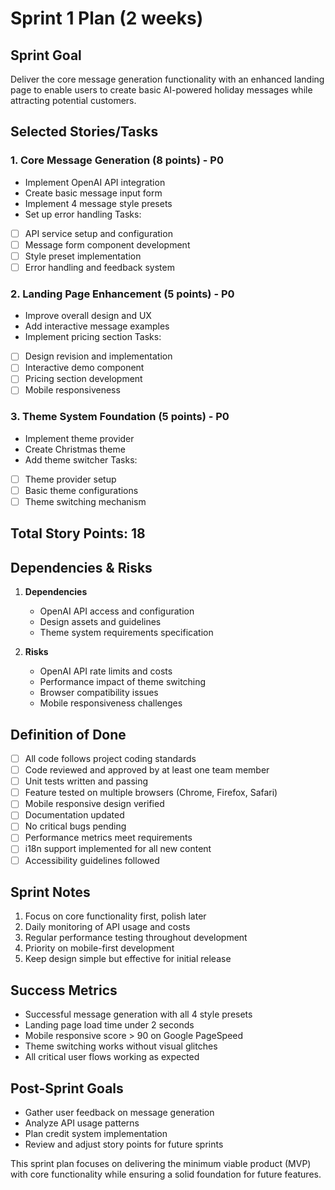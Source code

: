 # Sprint 1 Plan (2 weeks)

## Sprint Goal

Deliver the core message generation functionality with an enhanced landing page to enable users to
create basic AI-powered holiday messages while attracting potential customers.

## Selected Stories/Tasks

### 1. Core Message Generation (8 points) - P0

-   Implement OpenAI API integration
-   Create basic message input form
-   Implement 4 message style presets
-   Set up error handling Tasks:
-   [ ] API service setup and configuration
-   [ ] Message form component development
-   [ ] Style preset implementation
-   [ ] Error handling and feedback system

### 2. Landing Page Enhancement (5 points) - P0

-   Improve overall design and UX
-   Add interactive message examples
-   Implement pricing section Tasks:
-   [ ] Design revision and implementation
-   [ ] Interactive demo component
-   [ ] Pricing section development
-   [ ] Mobile responsiveness

### 3. Theme System Foundation (5 points) - P0

-   Implement theme provider
-   Create Christmas theme
-   Add theme switcher Tasks:
-   [ ] Theme provider setup
-   [ ] Basic theme configurations
-   [ ] Theme switching mechanism

## Total Story Points: 18

## Dependencies & Risks

1. **Dependencies**

    - OpenAI API access and configuration
    - Design assets and guidelines
    - Theme system requirements specification

2. **Risks**
    - OpenAI API rate limits and costs
    - Performance impact of theme switching
    - Browser compatibility issues
    - Mobile responsiveness challenges

## Definition of Done

-   [ ] All code follows project coding standards
-   [ ] Code reviewed and approved by at least one team member
-   [ ] Unit tests written and passing
-   [ ] Feature tested on multiple browsers (Chrome, Firefox, Safari)
-   [ ] Mobile responsive design verified
-   [ ] Documentation updated
-   [ ] No critical bugs pending
-   [ ] Performance metrics meet requirements
-   [ ] i18n support implemented for all new content
-   [ ] Accessibility guidelines followed

## Sprint Notes

1. Focus on core functionality first, polish later
2. Daily monitoring of API usage and costs
3. Regular performance testing throughout development
4. Priority on mobile-first development
5. Keep design simple but effective for initial release

## Success Metrics

-   Successful message generation with all 4 style presets
-   Landing page load time under 2 seconds
-   Mobile responsive score > 90 on Google PageSpeed
-   Theme switching works without visual glitches
-   All critical user flows working as expected

## Post-Sprint Goals

-   Gather user feedback on message generation
-   Analyze API usage patterns
-   Plan credit system implementation
-   Review and adjust story points for future sprints

This sprint plan focuses on delivering the minimum viable product (MVP) with core functionality
while ensuring a solid foundation for future features.
